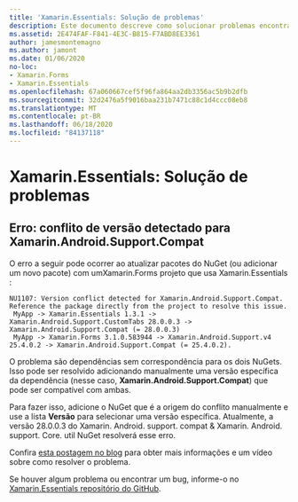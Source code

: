 ```yaml
---
title: 'Xamarin.Essentials: Solução de problemas'
description: Este documento descreve como solucionar problemas encontrados ao desenvolver com a Xamarin.Essentials biblioteca do.
ms.assetid: 2E474FAF-F841-4E3C-B815-F7ABD8EE3361
author: jamesmontemagno
ms.author: jamont
ms.date: 01/06/2020
no-loc:
- Xamarin.Forms
- Xamarin.Essentials
ms.openlocfilehash: 67a060667cef5f96fa864aa2db3356ac5b9b2dfb
ms.sourcegitcommit: 32d2476a5f9016baa231b7471c88c1d4ccc08eb8
ms.translationtype: MT
ms.contentlocale: pt-BR
ms.lasthandoff: 06/18/2020
ms.locfileid: "84137118"
---
```

# <a name="xamarinessentials-troubleshooting"></a>Xamarin.Essentials: Solução de problemas

## <a name="error-version-conflict-detected-for-xamarinandroidsupportcompat"></a>Erro: conflito de versão detectado para Xamarin.Android.Support.Compat

O erro a seguir pode ocorrer ao atualizar pacotes do NuGet (ou adicionar um novo pacote) com umXamarin.Forms
projeto que usa Xamarin.Essentials :

```error
NU1107: Version conflict detected for Xamarin.Android.Support.Compat. Reference the package directly from the project to resolve this issue.
 MyApp -> Xamarin.Essentials 1.3.1 -> Xamarin.Android.Support.CustomTabs 28.0.0.3 -> Xamarin.Android.Support.Compat (= 28.0.0.3)
 MyApp -> Xamarin.Forms 3.1.0.583944 -> Xamarin.Android.Support.v4 25.4.0.2 -> Xamarin.Android.Support.Compat (= 25.4.0.2).
```

O problema são dependências sem correspondência para os dois NuGets. Isso pode ser resolvido adicionando manualmente uma versão específica da dependência (nesse caso, **Xamarin.Android.Support.Compat**) que pode ser compatível com ambas.

Para fazer isso, adicione o NuGet que é a origem do conflito manualmente e use a lista **Versão** para selecionar uma versão específica. Atualmente, a versão 28.0.0.3 do Xamarin. Android. support. compat & Xamarin. Android. support. Core. util NuGet resolverá esse erro.

Confira [esta postagem no blog](https://redth.codes/how-to-fix-the-dreaded-version-conflict-nuget-error-in-your-xamarin-android-projects/) para obter mais informações e um vídeo sobre como resolver o problema.

Se houver algum problema ou encontrar um bug, informe-o no [ Xamarin.Essentials repositório do GitHub](https://github.com/xamarin/Essentials).
